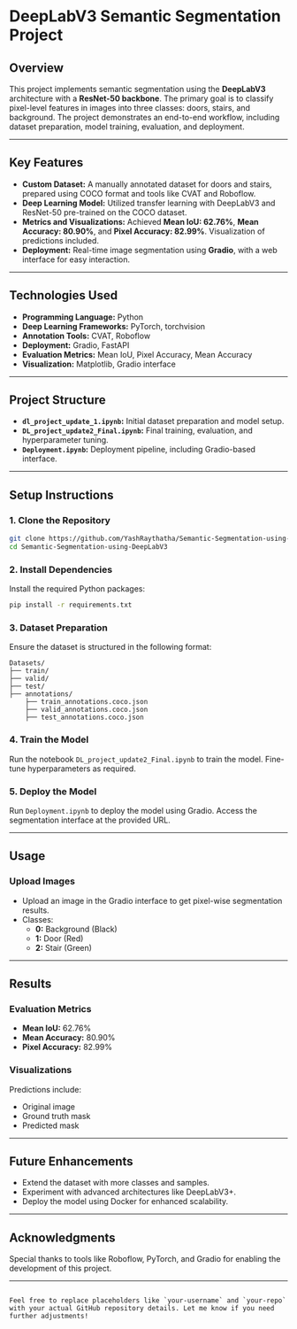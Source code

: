 # **DeepLabV3 Semantic Segmentation Project**

## **Overview**

This project implements semantic segmentation using the **DeepLabV3** architecture with a **ResNet-50 backbone**. The primary goal is to classify pixel-level features in images into three classes: doors, stairs, and background. The project demonstrates an end-to-end workflow, including dataset preparation, model training, evaluation, and deployment.

---

## **Key Features**

- **Custom Dataset:** A manually annotated dataset for doors and stairs, prepared using COCO format and tools like CVAT and Roboflow.
- **Deep Learning Model:** Utilized transfer learning with DeepLabV3 and ResNet-50 pre-trained on the COCO dataset.
- **Metrics and Visualizations:** Achieved **Mean IoU: 62.76%**, **Mean Accuracy: 80.90%**, and **Pixel Accuracy: 82.99%**. Visualization of predictions included.
- **Deployment:** Real-time image segmentation using **Gradio**, with a web interface for easy interaction.

---

## **Technologies Used**

- **Programming Language:** Python
- **Deep Learning Frameworks:** PyTorch, torchvision
- **Annotation Tools:** CVAT, Roboflow
- **Deployment:** Gradio, FastAPI
- **Evaluation Metrics:** Mean IoU, Pixel Accuracy, Mean Accuracy
- **Visualization:** Matplotlib, Gradio interface

---

## **Project Structure**

- **`dl_project_update_1.ipynb`:** Initial dataset preparation and model setup.
- **`DL_project_update2_Final.ipynb`:** Final training, evaluation, and hyperparameter tuning.
- **`Deployment.ipynb`:** Deployment pipeline, including Gradio-based interface.

---

## **Setup Instructions**

### **1. Clone the Repository**
```bash
git clone https://github.com/YashRaythatha/Semantic-Segmentation-using-DeepLabV3.git
cd Semantic-Segmentation-using-DeepLabV3
```
### **2. Install Dependencies**
Install the required Python packages:
```bash
pip install -r requirements.txt
```

### **3. Dataset Preparation**
Ensure the dataset is structured in the following format:
```
Datasets/
├── train/
├── valid/
├── test/
├── annotations/
    ├── train_annotations.coco.json
    ├── valid_annotations.coco.json
    ├── test_annotations.coco.json
```

### **4. Train the Model**
Run the notebook `DL_project_update2_Final.ipynb` to train the model. Fine-tune hyperparameters as required.

### **5. Deploy the Model**
Run `Deployment.ipynb` to deploy the model using Gradio. Access the segmentation interface at the provided URL.

---

## **Usage**

### **Upload Images**
- Upload an image in the Gradio interface to get pixel-wise segmentation results.
- Classes:
  - **0:** Background (Black)
  - **1:** Door (Red)
  - **2:** Stair (Green)

---

## **Results**

### **Evaluation Metrics**
- **Mean IoU:** 62.76%
- **Mean Accuracy:** 80.90%
- **Pixel Accuracy:** 82.99%

### **Visualizations**
Predictions include:
- Original image
- Ground truth mask
- Predicted mask

---

## **Future Enhancements**

- Extend the dataset with more classes and samples.
- Experiment with advanced architectures like DeepLabV3+.
- Deploy the model using Docker for enhanced scalability.

---


## **Acknowledgments**

Special thanks to tools like Roboflow, PyTorch, and Gradio for enabling the development of this project.

---
```

Feel free to replace placeholders like `your-username` and `your-repo` with your actual GitHub repository details. Let me know if you need further adjustments!
